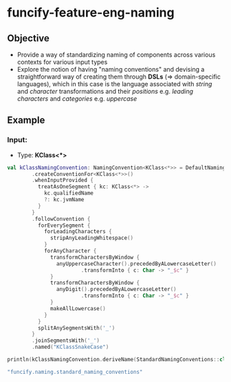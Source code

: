 # funcify-feature-eng-naming

## Objective

* Provide a way of standardizing naming of components across various contexts for various input types
* Explore the notion of having "naming conventions" and devising a straightforward way of creating them through **DSLs** (=> domain-specific
  languages), which in this case is the language associated with _string_ and _character_ transformations and their _positions_ e.g. _leading
  characters_ and _categories_ e.g. _uppercase_

## Example

### Input: 
* Type: **KClass<\*\>**

```kotlin
val kClassNamingConvention: NamingConvention<KClass<*>> = DefaultNamingConventionFactory.getInstance()
        .createConventionFor<KClass<*>>()
        .whenInputProvided {
          treatAsOneSegment { kc: KClass<*> ->
            kc.qualifiedName
            ?: kc.jvmName
          }
        }
        .followConvention {
          forEverySegment {
            forLeadingCharacters {
              stripAnyLeadingWhitespace()
            }
            forAnyCharacter {
              transformCharactersByWindow {
                anyUppercaseCharacter().precededByALowercaseLetter()
                        .transformInto { c: Char -> "_$c" }
              }
              transformCharactersByWindow {
                anyDigit().precededByALowercaseLetter()
                        .transformInto { c: Char -> "_$c" }
              }
              makeAllLowercase()
            }
          }
          splitAnySegmentsWith('_')
        }
        .joinSegmentsWith('_')
        .named("KClassSnakeCase")

println(kClassNamingConvention.deriveName(StandardNamingConventions::class))
```

```kotlin
"funcify.naming.standard_naming_conventions"
```